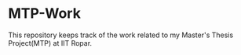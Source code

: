 # MTP-Work

This repository keeps track of the work related to my Master's Thesis Project(MTP) at IIT Ropar.
